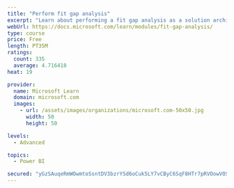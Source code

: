```yaml
---
title: "Perform fit gap analysis"
excerpt: "Learn about performing a fit gap analysis as a solution architect for Dynamics 365 and Microsoft Power Platform."
webUrl: https://docs.microsoft.com/learn/modules/fit-gap-analysis/
type: course
price: Free
length: PT35M
ratings:
  count: 335
  average: 4.716418
heat: 19

provider:
  name: Microsoft Learn
  domain: microsoft.com
  images:
    - url: /assets/images/organizations/microsoft.com-50x50.jpg
      width: 50
      height: 50

levels:
  - Advanced

topics:
  - Power BI

secured: "yGzSAuqeRmWOwmtoSsntDV3bzrYSd6oCuk5LY7vCByC6SqF8HTr7pRVOowVOSrTESC44sK79xuKzyTziuEIgacsS7+iiddVAc1Vs5evIAhYBG4UKySTxVr6+QxS6CeeQIXlGBv5XD/vlfUAFmQZ4H0Que9ZxhMHhNpszgf7VSbnXYSo+/FBGfltamxexJqtloi2Pskne9lJJMGLtdtLk8hMCPyyDG0anUa1gEvSmekAGjNIKf1wV5muiz6S6Q0S0minr9AjpexDsfmggCOQqQ1plotmg6eMOK0RBoZnJCwgAvt+oRMFwuBEL10vvovKYWWCXcgY793x+W0NVNIPtImOC8HGF5Kky1zbqW8XKYon9GeiqnGMNnr7tHJVSnZtpDL9esoIni6n/I+4vTSlelH8Ik9uKCusaBDfzRC0/LvE=;n7T+QGGp6klalaKfVgWeDg=="
---
```


